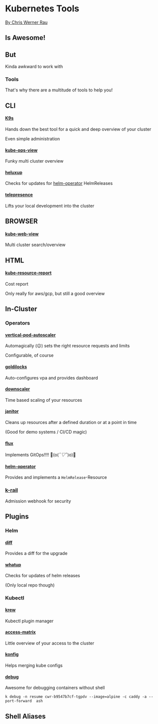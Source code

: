# Kubernetes Tools

[By Chris Werner Rau](https://cwrau.io)



## Is Awesome!



## But

Kinda awkward to work with



### Tools

That's why there are a multitude of tools to help you!



## CLI


#### [K9s](https://github.com/derailed/k9s)

Hands down the best tool for a quick and deep overview of your cluster

Even simple administration


#### [kube-ops-view](https://github.com/hjacobs/kube-ops-view)

Funky multi cluster overview 


#### [heluxup](https://github.com/ekeih/heluxup)

Checks for updates for [helm-operator](https://github.com/fluxcd/helm-operator) HelmReleases


#### [telepresence](https://github.com/telepresenceio/telepresence)

Lifts your local development into the cluster


## BROWSER


#### [kube-web-view](https://github.com/hjacobs/kube-web-view)

Multi cluster search/overview


## HTML


#### [kube-resource-report](https://github.com/hjacobs/kube-resource-report)

Cost report

Only really for aws/gcp, but still a good overview



## In-Cluster


### Operators


#### [vertical-pod-autoscaler](https://github.com/kubernetes/autoscaler/tree/master/vertical-pod-autoscaler)

Automagically (😉) sets the right resource requests and limits

Configurable, of course


#### [goldilocks](https://github.com/FairwindsOps/goldilocks)

Auto-configures vpa and provides dashboard


#### [downscaler](https://github.com/hjacobs/kube-downscaler)

Time based scaling of your resources


#### [janitor](https://github.com/hjacobs/kube-janitor)

Cleans up resources after a defined duration or at a point in time

(Good for demo systems / CI/CD magic)


#### [flux](https://github.com/fluxcd/flux)

Implements GitOps!!!! 👊(o(*ﾟ▽ﾟ*)o)🥳


#### [helm-operator](https://github.com/fluxcd/helm-operator)

Provides and implements a `HelmRelease`-Resource


### [k-rail](https://github.com/cruise-automation/k-rail)

Admission webhook for security



## Plugins


### Helm


#### [diff](https://github.com/databus23/helm-diff)

Provides a diff for the upgrade


#### [whatup](https://github.com/bacongobbler/helm-whatup)

Checks for updates of helm releases

(Only local repo though)


### Kubectl


#### [krew](https://github.com/kubernetes-sigs/krew)

Kubectl plugin manager


#### [access-matrix](https://github.com/corneliusweig/rakkess)

Little overview of your access to the cluster


#### [konfig](https://github.com/corneliusweig/konfig)

Helps merging kube configs


#### [debug](https://github.com/aylei/kubectl-debug)

Awesome for debugging containers without shell

``k debug -n resume cwr-b9547b7cf-tgpdv --image=alpine -c caddy -a --port-forward  ash``



## Shell Aliases
